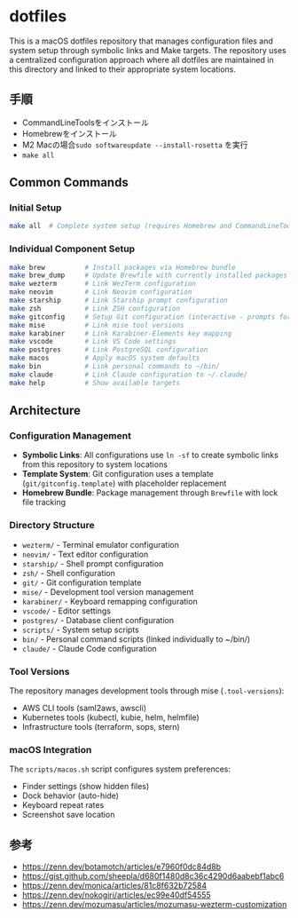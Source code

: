 # dotfiles

This is a macOS dotfiles repository that manages configuration files and system setup through symbolic links and Make targets. The repository uses a centralized configuration approach where all dotfiles are maintained in this directory and linked to their appropriate system locations.

## 手順

- CommandLineToolsをインストール
- Homebrewをインストール
- M2 Macの場合`sudo softwareupdate --install-rosetta` を実行
- `make all`

## Common Commands

### Initial Setup
```bash
make all  # Complete system setup (requires Homebrew and CommandLineTools)
```

### Individual Component Setup
```bash
make brew          # Install packages via Homebrew bundle
make brew_dump     # Update Brewfile with currently installed packages
make wezterm       # Link WezTerm configuration
make neovim        # Link Neovim configuration  
make starship      # Link Starship prompt configuration
make zsh           # Link ZSH configuration
make gitconfig     # Setup Git configuration (interactive - prompts for name/email)
make mise          # Link mise tool versions
make karabiner     # Link Karabiner-Elements key mapping
make vscode        # Link VS Code settings
make postgres      # Link PostgreSQL configuration
make macos         # Apply macOS system defaults
make bin           # Link personal commands to ~/bin/
make claude        # Link Claude configuration to ~/.claude/
make help          # Show available targets
```

## Architecture

### Configuration Management
- **Symbolic Links**: All configurations use `ln -sf` to create symbolic links from this repository to system locations
- **Template System**: Git configuration uses a template (`git/gitconfig.template`) with placeholder replacement
- **Homebrew Bundle**: Package management through `Brewfile` with lock file tracking

### Directory Structure
- `wezterm/` - Terminal emulator configuration
- `neovim/` - Text editor configuration
- `starship/` - Shell prompt configuration  
- `zsh/` - Shell configuration
- `git/` - Git configuration template
- `mise/` - Development tool version management
- `karabiner/` - Keyboard remapping configuration
- `vscode/` - Editor settings
- `postgres/` - Database client configuration
- `scripts/` - System setup scripts
- `bin/` - Personal command scripts (linked individually to ~/bin/)
- `claude/` - Claude Code configuration

### Tool Versions
The repository manages development tools through mise (`.tool-versions`):
- AWS CLI tools (saml2aws, awscli)
- Kubernetes tools (kubectl, kubie, helm, helmfile)
- Infrastructure tools (terraform, sops, stern)

### macOS Integration
The `scripts/macos.sh` script configures system preferences:
- Finder settings (show hidden files)
- Dock behavior (auto-hide)
- Keyboard repeat rates
- Screenshot save location

## 参考

- https://zenn.dev/botamotch/articles/e7960f0dc84d8b
- https://gist.github.com/sheepla/d680f1480d8c36c4290d6aabebf1abc6
- https://zenn.dev/monica/articles/81c8f632b72584
- https://zenn.dev/nokogiri/articles/ec99e40df54555
- https://zenn.dev/mozumasu/articles/mozumasu-wezterm-customization